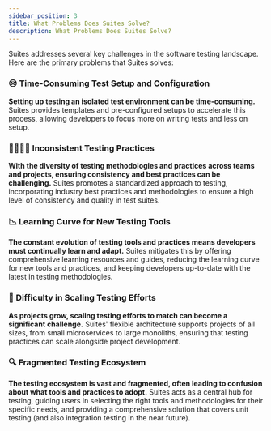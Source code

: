 ```yaml
---
sidebar_position: 3
title: What Problems Does Suites Solve?
description: What Problems Does Suites Solve?
---
```


Suites addresses several key challenges in the software testing landscape. Here are the primary problems that Suites
solves:

### 😥 Time-Consuming Test Setup and Configuration

**Setting up testing an isolated test environment can be time-consuming.** Suites provides templates and
pre-configured setups to accelerate this process, allowing developers to focus more on writing tests and less on setup.

### 👨‍💻👩‍💻 Inconsistent Testing Practices

**With the diversity of testing methodologies and practices across teams and
projects, ensuring consistency and best practices can be challenging.** Suites promotes a standardized approach to
testing, incorporating industry best practices and methodologies to ensure a high level of consistency and quality in
test suites.

### 📉 Learning Curve for New Testing Tools

**The constant evolution of testing tools and practices means developers must continually learn and adapt.** Suites
mitigates this by offering comprehensive learning resources and guides, reducing the learning curve for new tools and
practices, and keeping developers up-to-date with the latest in testing
methodologies.


### 🧪 Difficulty in Scaling Testing Efforts

  **As projects grow, scaling testing efforts to match can become a significant challenge.**
  Suites' flexible architecture supports projects of all sizes, from small microservices to
  large monoliths, ensuring that testing practices can scale alongside project development.

### 🔍 Fragmented Testing Ecosystem

  **The testing ecosystem is vast and fragmented, often leading to confusion about what
  tools and practices to adopt.** Suites acts as a central hub for testing, guiding users in selecting the right tools
  and methodologies for their specific needs, and providing a comprehensive solution that covers unit testing (and
  also integration testing in the near future).
